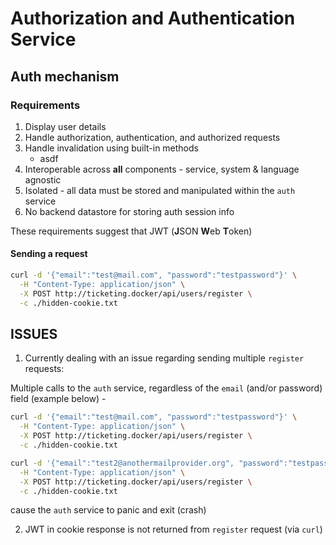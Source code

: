 # Authorization and Authentication Service

## Auth mechanism

### Requirements

1. Display user details
1. Handle authorization, authentication, and authorized requests
1. Handle invalidation using built-in methods
   - asdf
1. Interoperable across **all** components - service, system & language agnostic
1. Isolated - all data must be stored and manipulated within the `auth` service
1. No backend datastore for storing auth session info

These requirements suggest that JWT (**J**SON **W**eb **T**oken)

#### Sending a request

```sh
curl -d '{"email":"test@mail.com", "password":"testpassword"}' \
  -H "Content-Type: application/json" \
  -X POST http://ticketing.docker/api/users/register \
  -c ./hidden-cookie.txt
```

## ISSUES

1. Currently dealing with an issue regarding sending multiple `register` requests:

Multiple calls to the `auth` service, regardless of the `email` (and/or password) field (example below) -

```sh
curl -d '{"email":"test@mail.com", "password":"testpassword"}' \
  -H "Content-Type: application/json" \
  -X POST http://ticketing.docker/api/users/register \
  -c ./hidden-cookie.txt

curl -d '{"email":"test2@anothermailprovider.org", "password":"testpassword"}' \
  -H "Content-Type: application/json" \
  -X POST http://ticketing.docker/api/users/register \
  -c ./hidden-cookie.txt
```

cause the `auth` service to panic and exit (crash)

2. JWT in cookie response is not returned from `register` request (via `curl`)
